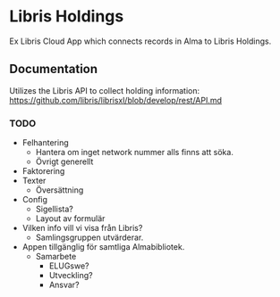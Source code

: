 # Libris Holdings

Ex Libris Cloud App which connects records in Alma to Libris Holdings.

## Documentation
Utilizes the Libris API to collect holding information:
https://github.com/libris/librisxl/blob/develop/rest/API.md

### TODO
- Felhantering
     - Hantera om inget network nummer alls finns att söka.
     - Övrigt generellt
- Faktorering
- Texter
    - Översättning
- Config
    - Sigellista?
    - Layout av formulär
- Vilken info vill vi visa från Libris?
    - Samlingsgruppen utvärderar.
- Appen tillgänglig för samtliga Almabibliotek.
    - Samarbete
        - ELUGswe?
        - Utveckling?
        - Ansvar?
